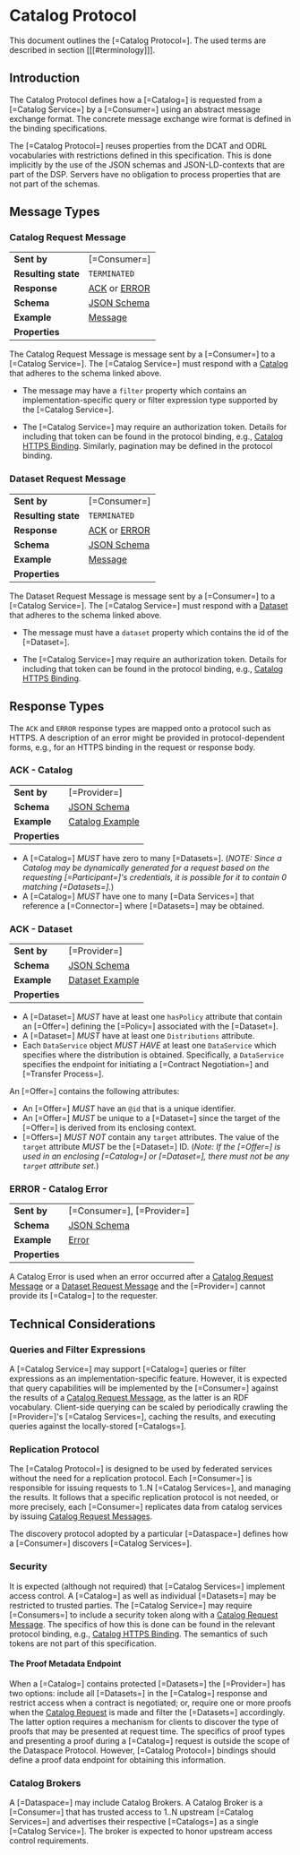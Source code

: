 # Catalog Protocol

This document outlines the [=Catalog Protocol=]. The used terms are described in section [[[#terminology]]].

## Introduction

The Catalog Protocol defines how a [=Catalog=] is requested from a [=Catalog Service=] by a [=Consumer=] using an
abstract message exchange format. The concrete message exchange wire format is defined in the binding specifications.

The [=Catalog Protocol=] reuses properties from the DCAT and ODRL vocabularies with restrictions defined in this
specification. This is done implicitly by the use of the JSON schemas and JSON-LD-contexts that are part of the DSP.
Servers have no obligation to process properties that are not part of the schemas.

## Message Types

### Catalog Request Message

|                     |                                                                                             |
|---------------------|---------------------------------------------------------------------------------------------|
| **Sent by**         | [=Consumer=]                                                                                |
| **Resulting state** | `TERMINATED`                                                                                |
| **Response**        | [ACK](#ack-catalog) or [ERROR](#error-catalog-error)                                        |
| **Schema**          | [JSON Schema](message/schema/catalog-request-message-schema.json)                           |
| **Example**         | [Message](message/example/catalog-request-message.json)                                     |
| **Properties**      | <p data-include="message/table/catalogrequestmessage.html" data-include-format="html"></p> |

The Catalog Request Message is message sent by a [=Consumer=] to
a [=Catalog Service=].
The [=Catalog Service=] must respond with a [Catalog](#ack-catalog) that adheres to the schema linked above.

- The message may have a `filter` property which contains an implementation-specific query or filter expression type
  supported by the [=Catalog Service=].

- The [=Catalog Service=] may require an authorization token. Details for
  including that token can be found in the protocol binding, e.g., [Catalog HTTPS Binding](#catalog-https-binding).
  Similarly, pagination may be defined in the protocol binding.

### Dataset Request Message

|                     |                                                                                             |
|---------------------|---------------------------------------------------------------------------------------------|
| **Sent by**         | [=Consumer=]                                                                                |
| **Resulting state** | `TERMINATED`                                                                                |
| **Response**        | [ACK](#ack-catalog) or [ERROR](#error-catalog-error)                                        |
| **Schema**          | [JSON Schema](message/schema/dataset-request-message-schema.json)                           |
| **Example**         | [Message](message/example/dataset-request-message.json)                                     |
| **Properties**      | <p data-include="message/table/datasetrequestmessage.html" data-include-format="html"></p> |

The Dataset Request Message is message sent by a [=Consumer=] to
a [=Catalog Service=].
The [=Catalog Service=] must respond with a [Dataset](#ack-dataset) that adheres to the schema linked above.

- The message must have a `dataset` property which contains the id of the [=Dataset=].

- The [=Catalog Service=] may require an authorization token. Details for
  including that token can be found in the protocol binding, e.g., [Catalog HTTPS Binding](#catalog-https-binding).

## Response Types

The `ACK` and `ERROR` response types are mapped onto a protocol such as HTTPS. A description of an error might be
provided in protocol-dependent forms, e.g., for an HTTPS binding in the request or response body.

### ACK - Catalog

|                |                                                                               |
|----------------|-------------------------------------------------------------------------------|
| **Sent by**    | [=Provider=]                                                                  |
| **Schema**     | [JSON Schema](message/schema/catalog-schema.json)                             |
| **Example**    | [Catalog Example](message/example/catalog.json)                               |
| **Properties**      | <p data-include="message/table/catalog.html" data-include-format="html"></p> |

* A [=Catalog=] _MUST_ have zero to many [=Datasets=]. (_NOTE: Since a Catalog may be dynamically generated for a request based on the requesting [=Participant=]'s credentials, it is possible for it to contain 0 matching [=Datasets=]._)
* A [=Catalog=] _MUST_ have one to many [=Data Services=] that reference a [=Connector=] where [=Datasets=] may be obtained.

### ACK - Dataset

|                |                                                                               |
|----------------|-------------------------------------------------------------------------------|
| **Sent by**    | [=Provider=]                                                                  |
| **Schema**     | [JSON Schema](message/schema/dataset-schema.json)                             |
| **Example**    | [Dataset Example](message/example/dataset.json)                               |
| **Properties**      | <p data-include="message/table/dataset.html" data-include-format="html"></p> |

* A [=Dataset=] _MUST_ have at least one `hasPolicy` attribute that contain an [=Offer=] defining the [=Policy=] associated with the [=Dataset=].
* A [=Dataset=] _MUST_ have at least one `Distributions` attribute.
* Each `DataService` object _MUST HAVE_ at least one `DataService` which specifies where the distribution is obtained. Specifically, a `DataService` specifies the endpoint for initiating a [=Contract Negotiation=] and [=Transfer Process=].

An [=Offer=] contains the following attributes:

* An [=Offer=] _MUST_ have an `@id` that is a unique identifier.
* An [=Offer=] _MUST_ be unique to a [=Dataset=] since the target of the [=Offer=] is derived from its enclosing context.
* [=Offers=] _MUST NOT_ contain any `target` attributes. The value of the `target` attribute _MUST_ be the [=Dataset=] ID. (_Note: If the [=Offer=] is used in an enclosing [=Catalog=] or [=Dataset=], there must not be any `target` attribute set._)

### ERROR - Catalog Error

|                |                                                                                    |
|----------------|------------------------------------------------------------------------------------|
| **Sent by**    | [=Consumer=], [=Provider=]                                                         |
| **Schema**     | [JSON Schema](message/schema/catalog-error-schema.json)                            |
| **Example**    | [Error](message/example/catalog-error.json)                                        |
| **Properties**      | <p data-include="message/table/catalogerror.html" data-include-format="html"></p> |

A Catalog Error is used when an error occurred after a [Catalog Request Message](#catalog-request-message) or
a [Dataset Request Message](#dataset-request-message) and the [=Provider=] cannot
provide its [=Catalog=] to the requester.

## Technical Considerations

### Queries and Filter Expressions

A [=Catalog Service=] may support [=Catalog=] queries or filter expressions as an
implementation-specific feature. However, it is expected that query capabilities will be implemented by
the [=Consumer=] against the results of
a [Catalog Request Message](#catalog-request-message), as the latter is an RDF vocabulary. Client-side querying can
be scaled by periodically crawling
the [=Provider=]'s [=Catalog Services=], caching
the results, and executing queries against the locally-stored [=Catalogs=].

### Replication Protocol

The [=Catalog Protocol=] is designed to be used by federated services without the need for a replication protocol.
Each [=Consumer=] is responsible for issuing requests to
1..N [=Catalog Services=], and managing the results. It follows that a specific
replication protocol is not needed, or more precisely, each [=Consumer=] replicates data
from catalog services by issuing [Catalog Request Messages](#catalog-request-message).

The discovery protocol adopted by a particular [=Dataspace=] defines how
a [=Consumer=] discovers [=Catalog Services=].

### Security

It is expected (although not required) that [=Catalog Services=] implement access
control. A [=Catalog=] as well as individual [=Datasets=] may be restricted to trusted
parties. The [=Catalog Service=] may
require [=Consumers=] to include a security token along with
a [Catalog Request Message](#catalog-request-message). The specifics of how this is done can be found in the relevant
protocol binding, e.g., [Catalog HTTPS Binding](#catalog-https-binding). The semantics of such tokens are not part
of this specification.

#### The Proof Metadata Endpoint

When a [=Catalog=] contains protected [=Datasets=]
the [=Provider=] has two options: include
all [=Datasets=] in the [=Catalog=] response and restrict access when a contract is
negotiated; or, require one or more proofs when the [Catalog Request](#catalog-request-message) is made and filter
the [=Datasets=] accordingly. The latter option requires a mechanism for clients to
discover the type of proofs that may be presented at request time. The specifics of proof types and presenting a proof
during a [=Catalog=] request is outside the scope of the Dataspace Protocol.
However, [=Catalog Protocol=] bindings should define a proof data endpoint for
obtaining this information.

### Catalog Brokers

A [=Dataspace=] may include Catalog Brokers. A Catalog Broker is
a [=Consumer=] that has trusted access to 1..N
upstream [=Catalog Services=] and advertises their
respective [=Catalogs=] as a
single [=Catalog Service=]. The broker is expected to honor upstream access
control requirements.
